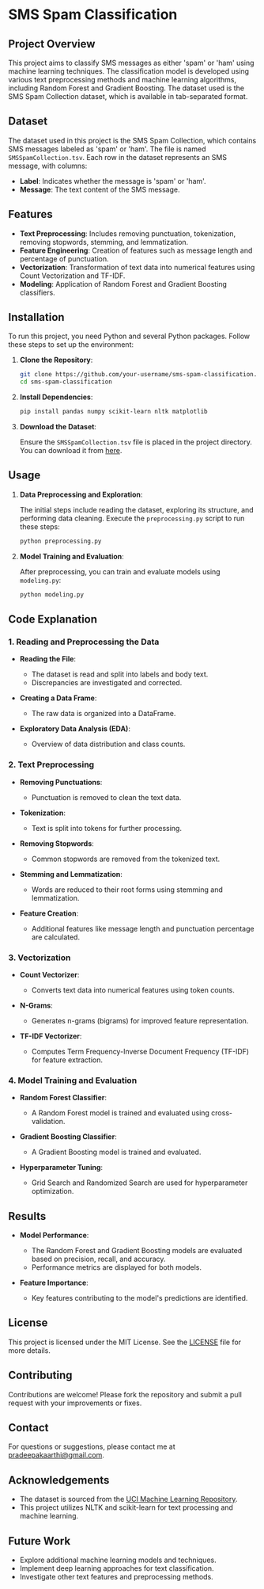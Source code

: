 # SMS Spam Classification

## Project Overview

This project aims to classify SMS messages as either 'spam' or 'ham' using machine learning techniques. The classification model is developed using various text preprocessing methods and machine learning algorithms, including Random Forest and Gradient Boosting. The dataset used is the SMS Spam Collection dataset, which is available in tab-separated format.

## Dataset

The dataset used in this project is the SMS Spam Collection, which contains SMS messages labeled as 'spam' or 'ham'. The file is named `SMSSpamCollection.tsv`. Each row in the dataset represents an SMS message, with columns:

- **Label**: Indicates whether the message is 'spam' or 'ham'.
- **Message**: The text content of the SMS message.

## Features

- **Text Preprocessing**: Includes removing punctuation, tokenization, removing stopwords, stemming, and lemmatization.
- **Feature Engineering**: Creation of features such as message length and percentage of punctuation.
- **Vectorization**: Transformation of text data into numerical features using Count Vectorization and TF-IDF.
- **Modeling**: Application of Random Forest and Gradient Boosting classifiers.

## Installation

To run this project, you need Python and several Python packages. Follow these steps to set up the environment:

1. **Clone the Repository**:

    ```bash
    git clone https://github.com/your-username/sms-spam-classification.git
    cd sms-spam-classification
    ```

2. **Install Dependencies**:

    ```bash
    pip install pandas numpy scikit-learn nltk matplotlib
    ```

3. **Download the Dataset**:

    Ensure the `SMSSpamCollection.tsv` file is placed in the project directory. You can download it from [here](https://archive.ics.uci.edu/ml/datasets/sms_spam_collection).

## Usage

1. **Data Preprocessing and Exploration**:

    The initial steps include reading the dataset, exploring its structure, and performing data cleaning. Execute the `preprocessing.py` script to run these steps:

    ```bash
    python preprocessing.py
    ```

2. **Model Training and Evaluation**:

    After preprocessing, you can train and evaluate models using `modeling.py`:

    ```bash
    python modeling.py
    ```

## Code Explanation

### 1. Reading and Preprocessing the Data

- **Reading the File**:
    - The dataset is read and split into labels and body text.
    - Discrepancies are investigated and corrected.

- **Creating a Data Frame**:
    - The raw data is organized into a DataFrame.

- **Exploratory Data Analysis (EDA)**:
    - Overview of data distribution and class counts.

### 2. Text Preprocessing

- **Removing Punctuations**:
    - Punctuation is removed to clean the text data.

- **Tokenization**:
    - Text is split into tokens for further processing.

- **Removing Stopwords**:
    - Common stopwords are removed from the tokenized text.

- **Stemming and Lemmatization**:
    - Words are reduced to their root forms using stemming and lemmatization.

- **Feature Creation**:
    - Additional features like message length and punctuation percentage are calculated.

### 3. Vectorization

- **Count Vectorizer**:
    - Converts text data into numerical features using token counts.

- **N-Grams**:
    - Generates n-grams (bigrams) for improved feature representation.

- **TF-IDF Vectorizer**:
    - Computes Term Frequency-Inverse Document Frequency (TF-IDF) for feature extraction.

### 4. Model Training and Evaluation

- **Random Forest Classifier**:
    - A Random Forest model is trained and evaluated using cross-validation.

- **Gradient Boosting Classifier**:
    - A Gradient Boosting model is trained and evaluated.

- **Hyperparameter Tuning**:
    - Grid Search and Randomized Search are used for hyperparameter optimization.

## Results

- **Model Performance**:
    - The Random Forest and Gradient Boosting models are evaluated based on precision, recall, and accuracy.
    - Performance metrics are displayed for both models.

- **Feature Importance**:
    - Key features contributing to the model's predictions are identified.

## License

This project is licensed under the MIT License. See the [LICENSE](LICENSE) file for more details.

## Contributing

Contributions are welcome! Please fork the repository and submit a pull request with your improvements or fixes.

## Contact

For questions or suggestions, please contact me at [pradeepakaarthi@gmail.com](mailto:your.email@example.com).

## Acknowledgements

- The dataset is sourced from the [UCI Machine Learning Repository](https://archive.ics.uci.edu/ml/datasets/sms_spam_collection).
- This project utilizes NLTK and scikit-learn for text processing and machine learning.

## Future Work

- Explore additional machine learning models and techniques.
- Implement deep learning approaches for text classification.
- Investigate other text features and preprocessing methods.

